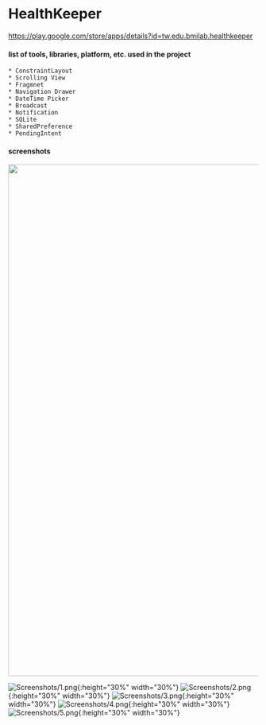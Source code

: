 # HealthKeeper

https://play.google.com/store/apps/details?id=tw.edu.bmilab.healthkeeper

#### list of tools, libraries, platform, etc. used in the project
```
* ConstraintLayout
* Scrolling View
* Fragmnet
* Navigation Drawer
* DateTime Picker
* Broadcast
* Notification
* SQLite
* SharedPreference
* PendingIntent
```

#### screenshots
<img src="Screenshots/1.png" width="540" height="1030">

![Screenshots/1.png](Screenshots/1.png){:height="30%" width="30%"}
![Screenshots/2.png](Screenshots/2.png){:height="30%" width="30%"}
![Screenshots/3.png](Screenshots/3.png){:height="30%" width="30%"}
![Screenshots/4.png](Screenshots/4.png){:height="30%" width="30%"}
![Screenshots/5.png](Screenshots/5.png){:height="30%" width="30%"}
